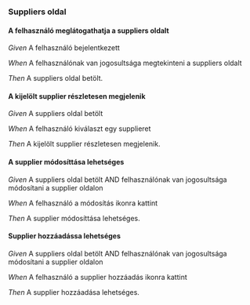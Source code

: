 ### Suppliers oldal


#### A felhasználó meglátogathatja a suppliers oldalt

_Given_ A felhasználó bejelentkezett

_When_ A felhasználónak van jogosultsága megtekinteni a suppliers oldalt

_Then_ A suppliers oldal betölt.

#### A kijelölt supplier részletesen megjelenik

_Given_ A suppliers oldal betölt

_When_ A felhasználó kiválaszt egy supplieret

_Then_ A kijelölt supplier részletesen megjelenik.

#### A supplier módosíttása lehetséges

_Given_ A suppliers oldal betölt AND felhasználónak van jogosultsága módosítani a supplier oldalon

_When_ A felhasználó a módosítás ikonra kattint

_Then_ A supplier módosíttása lehetséges.

#### Supplier hozzáadássa lehetséges

_Given_ A suppliers oldal betölt AND felhasználónak van jogosultsága módosítani a supplier oldalon

_When_ A felhasználó a supplier hozzáadás ikonra kattint

_Then_ A supplier hozzáadása lehetséges.
